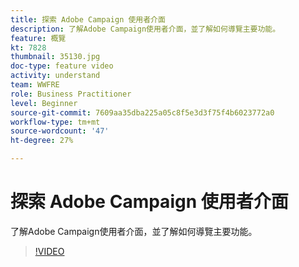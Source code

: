 ```yaml
---
title: 探索 Adobe Campaign 使用者介面
description: 了解Adobe Campaign使用者介面，並了解如何導覽主要功能。
feature: 概覽
kt: 7828
thumbnail: 35130.jpg
doc-type: feature video
activity: understand
team: WWFRE
role: Business Practitioner
level: Beginner
source-git-commit: 7609aa35dba225a05c8f5e3d3f75f4b6023772a0
workflow-type: tm+mt
source-wordcount: '47'
ht-degree: 27%

---
```


# 探索 Adobe Campaign 使用者介面

了解Adobe Campaign使用者介面，並了解如何導覽主要功能。

>[!VIDEO](https://video.tv.adobe.com/v/35130?quality=12)
